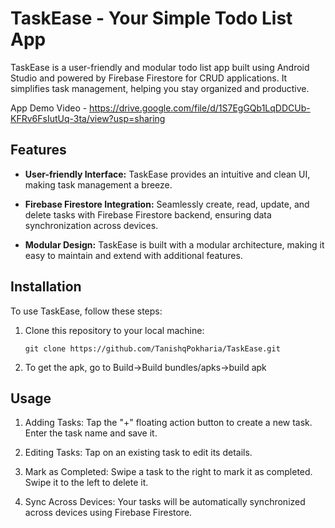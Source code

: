 # TaskEase - Your Simple Todo List App

TaskEase is a user-friendly and modular todo list app built using Android Studio and powered by Firebase Firestore for CRUD applications. It simplifies task management, helping you stay organized and productive.


App Demo Video - https://drive.google.com/file/d/1S7EgGQb1LqDDCUb-KFRv6FsIutUq-3ta/view?usp=sharing



## Features

- **User-friendly Interface:** TaskEase provides an intuitive and clean UI, making task management a breeze.

- **Firebase Firestore Integration:** Seamlessly create, read, update, and delete tasks with Firebase Firestore backend, ensuring data synchronization across devices.

- **Modular Design:** TaskEase is built with a modular architecture, making it easy to maintain and extend with additional features.


## Installation

To use TaskEase, follow these steps:

1. Clone this repository to your local machine:

   ```shell
   git clone https://github.com/TanishqPokharia/TaskEase.git

2. To get the apk, go to Build->Build bundles/apks->build apk

## Usage

1. Adding Tasks: Tap the "+" floating action button to create a new task. Enter the task name and save it.

2. Editing Tasks: Tap on an existing task to edit its details.

3. Mark as Completed: Swipe a task to the right to mark it as completed. Swipe it to the left to delete it.

4. Sync Across Devices: Your tasks will be automatically synchronized across devices using Firebase Firestore.
